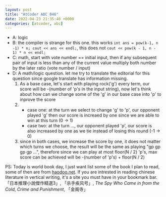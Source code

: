 ```yaml
---
layout: post
title: "AtCoder ABC 046"
date: 2022-04-23 21:35:40 +0000
categories: [atcoder, abc]
---
```

- A: logic
- B: the compiler is strange for this one. this works
`int ans = pow(k-1, n -1) * n; cout << ans << endl;`, this does not
`cout << pow(k - 1, n - 1) * n << endl;`
- C: math, start with vote number == initial input, then if any subsequent pair of input is less than any of the current value
multiply both number by the later ratio (vote number / input)
- D: A math/logic question. let me try to translate the editorial for this question since google translate has information missing.
	1. As a base case, let's start with playing rock('g') every term, our score will be -(number of 'p's in the input string), now let's think about how can we change some of the 'g' in our base case into 'p' to inprove the score
	2. - case one: at the turn we select to change 'g' to 'p', our opponent played 'g' then our score is increaed by one since we are able to win at this turn (0 -> 1)
	   - case two: at the turn ..., our opponent played 'p', our score is also increased by one as we tie instead of losing this round (-1 -> 0)
	3. since in both cases, we increase the score by one, it does not matter which turns we choose, the result will be the same as playing "gp gp gp gp ...", therefore since we can play at most floor(N / 2) 'p's, max score can be achieved will be -(number of 'p's) + floor(N / 2)

PS: Today is world book day, I just want list some of the book I plan to read, some of then are from [haodoo.net][link]. If you are intrested in reading chinese literature in vertical writing, it's a site you must have in your bookmark bar. 「日本推理小說傑作精選3」, 「杀手疾风号」, *The Spy Who Came in from the Cold*, *Crime and Punishment*, 「金阁寺」

[link]: http://www.haodoo.net